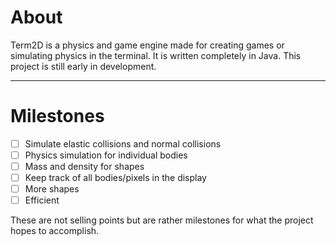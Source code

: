 # About
Term2D is a physics and game engine made for creating games or simulating physics in the terminal.
It is written completely in Java. This project is still early in development.

---

# Milestones
- [ ] Simulate elastic collisions and normal collisions
- [ ] Physics simulation for individual bodies
- [ ] Mass and density for shapes
- [ ] Keep track of all bodies/pixels in the display
- [ ] More shapes
- [ ] Efficient   

These are not selling points but are rather milestones for what the project hopes to accomplish.